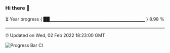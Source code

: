 ### Hi there 👋

⏳ Year progress { ██▁▁▁▁▁▁▁▁▁▁▁▁▁▁▁▁▁▁▁▁▁▁▁▁▁▁▁▁ } 8.98 %

---

⏰ Updated on Wed, 02 Feb 2022 18:23:00 GMT

![Progress Bar CI](https://github.com/ZhaoGui/ZhaoGui/workflows/Progress%20Bar%20CI/badge.svg)
